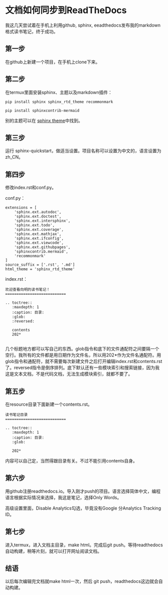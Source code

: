 # 文档如何同步到ReadTheDocs

我这几天尝试着在手机上利用github, sphinx, eeadthedocs发布我的markdown格式读书笔记，终于成功。

## 第一步

在github上新建一个项目，在手机上clone下来。

## 第二步

在termux里面安装sphinx、主题以及markdown插件：

```
pip install sphinx sphinx_rtd_theme recommonmark

pip install sphinxcontrib-mermaid
```
别的主题可以在 [sphinx theme](https://sphinx-themes.org/)中找到。

## 第三步

运行 sphinx-quickstart，做适当设置。项目名称可以设置为中文的，语言设置为 zh_CN。

## 第四步

修改index.rst和conf.py。

conf.py：

```
extensions = [
    'sphinx.ext.autodoc',
    'sphinx.ext.doctest',
    'sphinx.ext.intersphinx',
    'sphinx.ext.todo',
    'sphinx.ext.coverage',
    'sphinx.ext.mathjax',
    'sphinx.ext.ifconfig',
    'sphinx.ext.viewcode',
    'sphinx.ext.githubpages',
    'sphinxcontrib.mermaid',
    'recommonmark'
]
source_suffix = ['.rst', '.md']
html_theme = 'sphinx_rtd_theme'

```
index.rst：

```
欢迎查看向明的读书笔记！
===========================

.. toctree::
   :maxdepth: 1
   :caption: 目录:
   :glob:
   :reversed: 

   contents
   202*


```
几个标题地方都可以写自己的东西。glob指令和底下的文件通配符之间要隔一个空行。我所有的文件都是用日期作为文件名，所以用202*作为文件名通配符。用glob指令和通配符，就不需要每次新建文件之后打开编辑index.rst和contents.rst了。reversed指令是倒序排列。底下默认还有一些模块索引和搜索链接，因为我这是文本文档，不是代码文档，无法生成模块索引，就都不要了。

## 第五步

在resource目录下面新建一个contents.rst。
```
读书笔记目录
===========================

.. toctree::
   :maxdepth: 1
   :caption: 目录:
   :glob:

   202*

```
内容可以自己定，当然得跟目录有关。不过不能引用contents自身。

## 第六步

用github注册readthedocs.io。导入刚才push的项目。语言选择简体中文，编程语言根据实际情况来选择，我这是笔记，选择Only Words。

高级设置里面，Disable Analytics勾选，毕竟没有Google 分Analytics Tracking ID。

## 第七步

进入termux，进入文档主目录，make html。完成后git push。等待readthedocs自动构建，稍等片刻，就可以打开网址阅读文档。

## 结语

以后每次编辑完文档就make html一次，然后 git push，readthedocs这边就会自动构建。
